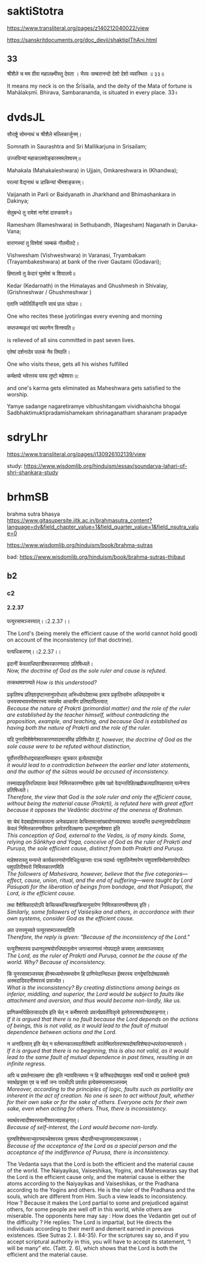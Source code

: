 
# saktiStotra
https://www.transliteral.org/pages/z140212040022/view

https://sanskritdocuments.org/doc_devii/shaktipIThAni.html
## 33
श्रीशैले च मम ग्रीवा महालक्ष्मीस्तु देवता ।
भैरवः सम्बरानन्दो देशो देशो व्यवस्थितः ॥ ३३॥

It means my neck is on the Śrīśaila, and the deity of the Mata of fortune is Mahālakṣmī.
Bhirava, Sambarananda, is situated in every place. 33॥

# dvdsJL

सौराष्ट्रे सोमनाथं च श्रीशैले मल्लिकार्जुनम्।	

Somnath in Saurashtra and Sri Mallikarjuna in Srisailam;

उज्जयिन्यां महाकालमोङ्कारममलेश्वरम्॥	
	
Mahakala (Mahakaleshwara) in Ujjain, Omkareshwara in (Khandwa);

परल्यां वैद्यनाथं च डाकिन्यां भीमशङ्करम्।	

Vaijanath in Parli or Baidyanath in Jharkhand and Bhimashankara in Dakinya;

सेतुबन्धे तु रामेशं नागेशं दारुकावने॥	
	
Ramesham (Rameshwara) in Sethubandh, (Nagesham) Naganath in Daruka-Vana;

वाराणस्यां तु विश्वेशं त्र्यम्बकं गौतमीतटे।	

Vishwesham (Vishweshwara) in Varanasi, Tryambakam (Trayambakeshwara) at bank of the river Gautami (Godavari);

हिमालये तु केदारं घुश्मेशं च शिवालये॥	
	
Kedar (Kedarnath) in the Himalayas and Ghushmesh in Shivalay, (Grishneshwar / Ghushmeshwar )

एतानि ज्योतिर्लिङ्गानि सायं प्रातः पठेन्नरः।	

One who recites these jyotirlingas every evening and morning

सप्तजन्मकृतं पापं स्मरणेन विनश्यति॥	

is relieved of all sins committed in past seven lives.

एतेषां दर्शनादेव पातकं नैव तिष्ठति।	

One who visits these, gets all his wishes fulfilled

कर्मक्षयो भवेत्तस्य यस्य तुष्टो महेश्वराः॥:	

and one's karma gets eliminated as Maheshwara gets satisfied to the worship.

Yamye sadange nagaretiramye vibhushitangam vividhaishcha bhogai Sadbhaktimuktipradamishamekam shrinaganatham sharanam prapadye

# sdryLhr
https://www.transliteral.org/pages/i130926102139/view

study: 
https://www.wisdomlib.org/hinduism/essay/soundarya-lahari-of-shri-shankara-study

# brhmSB
brahma sutra bhasya
https://www.gitasupersite.iitk.ac.in/brahmasutra_content?language=dv&field_chapter_value=1&field_quarter_value=1&field_nsutra_value=0

https://www.wisdomlib.org/hinduism/book/brahma-sutras

bad: 
https://www.wisdomlib.org/hinduism/book/brahma-sutras-thibaut

## b2
### c2
#### 2.2.37
पत्युरसामञ्जस्यात्।।2.2.37।।

The Lord's (being merely the efficient cause of the world cannot hold good) on account of the inconsistency (of that doctrine).

पत्यधिकरणम्।।2.2.37।।

इदानीं केवलाधिष्ठात्रीश्वरकारणवादः प्रतिषिध्यते।  
*Now, the doctrine of God as the sole ruler and cause is refuted.*

तत्कथमवगम्यते 
*How is this understood?*

प्रकृतिश्च प्रतिज्ञादृष्टान्तानुपरोधात् अभिध्योपदेशाच्च इत्यत्र प्रकृतिभावेन अधिष्ठातृभावेन च उभयस्वभावस्येश्वरस्य स्वयमेव आचार्येण प्रतिष्ठापितत्वात्  
*Because the nature of Prakṛti (primordial matter) and the role of the ruler are established by the teacher himself, without contradicting the proposition, example, and teaching, and because God is established as having both the nature of Prakṛti and the role of the ruler.*

यदि पुनरविशेषेणेश्वरकारणवादमात्रमिह प्रतिषिध्येत 
*If, however, the doctrine of God as the sole cause were to be refuted without distinction,*

पूर्वोत्तरविरोधाद्व्याहताभिव्याहारः सूत्रकार इत्येतदापद्येत  
*it would lead to a contradiction between the earlier and later statements, and the author of the sūtras would be accused of inconsistency.*

तस्मादप्रकृतिरधिष्ठाता केवलं निमित्तकारणमीश्वरः इत्येष पक्षो वेदान्तविहितब्रह्मैकत्वप्रतिपक्षत्वात् यत्नेनात्र प्रतिषिध्यते।  
*Therefore, the view that God is the sole ruler and only the efficient cause, without being the material cause (Prakṛti), is refuted here with great effort because it opposes the Vedāntic doctrine of the oneness of Brahman.*

सा चेयं वेदबाह्येश्वरकल्पना अनेकप्रकारा केचित्तावत्सांख्ययोगव्यपाश्रयाः कल्पयन्ति प्रधानपुरुषयोरधिष्ठाता केवलं निमित्तकारणमीश्वरः इतरेतरविलक्षणाः प्रधानपुरुषेश्वरा इति  
*This conception of God, external to the Vedas, is of many kinds. Some, relying on Sāṅkhya and Yoga, conceive of God as the ruler of Prakṛti and Puruṣa, the sole efficient cause, distinct from both Prakṛti and Puruṣa.*

माहेश्वरास्तु मन्यन्ते कार्यकारणयोगविधिदुःखान्ताः पञ्च पदार्थाः पशुपतिनेश्वरेण पशुपाशविमोक्षणायोपदिष्टाः पशुपतिरीश्वरो निमित्तकारणमिति  
*The followers of Maheśvara, however, believe that the five categories—effect, cause, union, ritual, and the end of suffering—were taught by Lord Paśupati for the liberation of beings from bondage, and that Paśupati, the Lord, is the efficient cause.*

तथा वैशेषिकादयोऽपि केचित्कथंचित्स्वप्रक्रियानुसारेण निमित्तकारणमीश्वरम् इति।  
*Similarly, some followers of Vaiśeṣika and others, in accordance with their own systems, consider God as the efficient cause.*

अत उत्तरमुच्यते पत्युरसामञ्जस्यादिति  
*Therefore, the reply is given: "Because of the inconsistency of the Lord."*

पत्युरीश्वरस्य प्रधानपुरुषयोरधिष्ठातृत्वेन जगत्कारणत्वं नोपपद्यते कस्मात् असामञ्जस्यात्  
*The Lord, as the ruler of Prakṛti and Puruṣa, cannot be the cause of the world. Why? Because of inconsistency.*

किं पुनरसामञ्जस्यम् हीनमध्यमोत्तमभावेन हि प्राणिभेदान्विदधत ईश्वरस्य रागद्वेषादिदोषप्रसक्तेः अस्मदादिवदनीश्वरत्वं प्रसज्येत।  
*What is the inconsistency? By creating distinctions among beings as inferior, middling, and superior, the Lord would be subject to faults like attachment and aversion, and thus would become non-lordly, like us.*

प्राणिकर्मापेक्षितत्वाददोष इति चेत् न कर्मेश्वरयोः प्रवर्त्यप्रवर्तयितृत्वे इतरेतराश्रयदोषप्रसङ्गात्।  
*If it is argued that there is no fault because the Lord depends on the actions of beings, this is not valid, as it would lead to the fault of mutual dependence between actions and the Lord.*

न अनादित्वात् इति चेत् न वर्तमानकालवदतीतेष्वपि कालेष्वितरेतराश्रयदोषाविशेषादन्धपरंपरान्यायापत्तेः।  
*If it is argued that there is no beginning, this is also not valid, as it would lead to the same fault of mutual dependence in past times, resulting in an infinite regress.*

अपि च प्रवर्तनालक्षणा दोषाः इति न्यायवित्समयः न हि कश्चिददोषप्रयुक्तः स्वार्थे परार्थे वा प्रवर्तमानो दृश्यते स्वार्थप्रयुक्त एव च सर्वो जनः परार्थेऽपि प्रवर्तत इत्येवमप्यसामञ्जस्यम्  
*Moreover, according to the principles of logic, faults such as partiality are inherent in the act of creation. No one is seen to act without fault, whether for their own sake or for the sake of others. Everyone acts for their own sake, even when acting for others. Thus, there is inconsistency.*

स्वार्थवत्त्वादीश्वरस्यानीश्वरत्वप्रसङ्गात्।  
*Because of self-interest, the Lord would become non-lordly.*

पुरुषविशेषत्वाभ्युपगमाच्चेश्वरस्य पुरुषस्य चौदासीन्याभ्युपगमादसामञ्जस्यम्।  
*Because of the acceptance of the Lord as a special person and the acceptance of the indifference of Puruṣa, there is inconsistency.*

The Vedanta says that the Lord is both the efficient and the material cause of the world. The Naiyayikas, Vaiseshikas, Yogins, and Maheswaras say that the Lord is the efficient cause only, and the material cause is either the atoms according to the Naiyayikas and Vaiseshikas, or the Pradhana according to the Yogins and others. He is the ruler of the Pradhana and the souls, which are different from Him. Such a view leads to inconsistency. How ? Because it makes the Lord partial to some and prejudiced against others, for some people are well off in this world, while others are miserable. The opponents here may say : How does the Vedantin get out of the difficulty ? He replies: The Lord is impartial, but He directs the individuals according to their merit and demerit earned in previous existences. (See Sutras 2. I. 84-35). For the scriptures say so, and if you accept scriptural authority in this, you will have to accept its statement, “I will be many” etc. (Taitt. 2. 6), which shows that the Lord is both the efficient and the material cause.